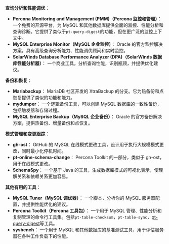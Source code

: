 **查询分析和性能调优**：

- **Percona Monitoring and Management (PMM)（Percona 监控和管理）**： 一个免费的开源平台，为 MySQL 和其他数据库提供全面的监控、性能分析和查询诊断。它提供了类似于`pt-query-digest`的功能，但在更广泛的监控上下文中。
- **MySQL Enterprise Monitor（MySQL 企业监控）**： Oracle 的官方监控解决方案，具有高级查询分析能力、性能调优顾问和实时监控。
- **SolarWinds Database Performance Analyzer (DPA)（SolarWinds 数据库性能分析器）**： 一个商业工具，分析查询性能，识别瓶颈，并提供优化建议。

**备份和恢复**：

- **Mariabackup**： MariaDB 社区开发的 XtraBackup 的分支。它为热备份和点恢复提供了类似的功能和能力。
- **mydumper**： 一个逻辑备份工具，可以创建 MySQL 数据库的一致性备份，包括触发器和存储过程。
- **MySQL Enterprise Backup（MySQL 企业备份）**： Oracle 的官方备份解决方案，提供热备份、增量备份和点恢复。

**模式管理和变更跟踪**：

- **gh-ost**： GitHub 的 MySQL 在线模式更改工具，设计用于执行大规模模式更改，同时最小化停机时间。
- **pt-online-schema-change**： Percona Toolkit 的一部分，类似于 gh-ost，用于在线模式更改。
- **SchemaSpy**： 一个基于 Java 的工具，生成数据库模式的可视化表示，使理解关系和依赖关系更加容易。

**其他有用的工具**：

- **MySQL Tuner（MySQL 调优器）**： 一个脚本，分析你的 MySQL 服务器配置，并提供性能优化的建议。
- **Percona Toolkit（Percona 工具包）**： 一个用于 MySQL 管理、性能分析和复制管理的命令行工具集。包括`pt-table-checksum`，`pt-table-sync`，[pt-query-digest](https://docs.percona.com/percona-toolkit/pt-query-digest.html)等工具。
- **sysbench**： 一个用于 MySQL 和其他数据库的基准测试工具，用于评估服务器在各种工作负载下的性能。
